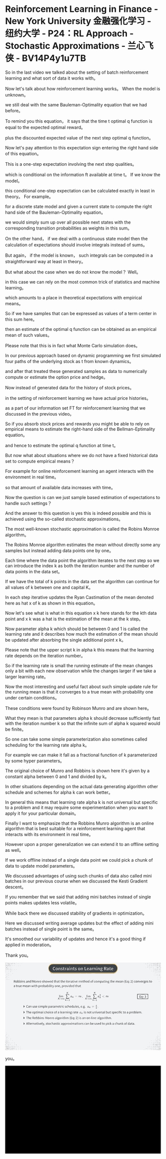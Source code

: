 # Reinforcement Learning in Finance - New York University 金融强化学习 - 纽约大学 - P24：RL Approach - Stochastic Approximations - 兰心飞侠 - BV14P4y1u7TB

 So in the last video we talked about the setting of batch reinforcement learning and what sort of data it works with。

 Now let's talk about how reinforcement learning works。 When the model is unknown。

 we still deal with the same Bauleman-Optimality equation that we had before。

 To remind you this equation， it says that the time t optimal q function is equal to the expected optimal reward。

 plus the discounted expected value of the next step optimal q function。

 Now let's pay attention to this expectation sign entering the right hand side of this equation。

 This is a one-step expectation involving the next step qualities。

 which is conditional on the information ft available at time t。 If we know the model。

 this conditional one-step expectation can be calculated exactly in least in theory。 For example。

 for a discrete state model and given a current state to compute the right hand side of the Bauleman-Optimality equation。

 we would simply sum up over all possible next states with the corresponding transition probabilities as weights in this sum。

 On the other hand， if we deal with a continuous state model then the calculation of expectations should involve integrals instead of sums。

 But again， if the model is known， such integrals can be computed in a straightforward way at least in theory。

 But what about the case when we do not know the model？ Well。

 in this case we can rely on the most common trick of statistics and machine learning。

 which amounts to a place in theoretical expectations with empirical means。

 So if we have samples that can be expressed as values of a term center in this sum here。

 then an estimate of the optimal q function can be obtained as an empirical mean of such values。

 Please note that this is in fact what Monte Carlo simulation does。

 In our previous approach based on dynamic programming we first simulated four paths of the underlying stock as t from known dynamics。

 and after that treated these generated samples as data to numerically compute or estimate the option price and hedge。

 Now instead of generated data for the history of stock prices。

 in the setting of reinforcement learning we have actual price histories。

 as a part of our information set FT for reinforcement learning that we discussed in the previous video。

 So if you absorb stock prices and rewards you might be able to rely on empirical means to estimate the right-hand side of the Bellman-Eptimality equation。

 and hence to estimate the optimal q function at time t。

 But now what about situations where we do not have a fixed historical data set to compute empirical means？

 For example for online reinforcement learning an agent interacts with the environment in real time。

 so that amount of available data increases with time。

 Now the question is can we just sample based estimation of expectations to handle such settings？

 And the answer to this question is yes this is indeed possible and this is achieved using the so-called stochastic approximations。

 The most well-known stochastic approximation is called the Robins Monroe algorithm。

 The Robins Monroe algorithm estimates the mean without directly some any samples but instead adding data points one by one。

 Each time where the data point the algorithm iterates to the next step so we can introduce the index k as both the iteration number and the number of data points in the data set。

 If we have the total of k points in the data set the algorithm can continue for all values of k between one and capital K。

 In each step iterative updates the Ryan Castimation of the mean denoted here as hat x of k as shown in this equation。

 Now let's see what is what in this equation x k here stands for the kth data point and x k was a hat is the estimation of the mean at the k step。

 Now parameter alpha k which should be between 0 and 1 is called the learning rate and it describes how much the estimation of the mean should be updated after absorbing the single additional point x k。

 Please note that the upper script k in alpha k this means that the learning rate depends on the iteration number。

 So if the learning rate is small the running estimate of the mean changes only a bit with each new observation while the changes larger if we take a larger learning rate。

 Now the most interesting and useful fact about such simple update rule for the running mean is that it converges to a true mean with probability one under certain conditions。

 These conditions were found by Robinson Munro and are shown here。

 What they mean is that parameters alpha k should decrease sufficiently fast with the iteration number k so that the infinite sum of alpha k squared would be finite。

 So one can take some simple parameterization also sometimes called scheduling for the learning rate alpha k。

 For example we can make it fall as a fractional function of k parameterized by some hyper parameters。

 The original choice of Munro and Robbins is shown here it's given by a constant alpha between 0 and 1 and divided by k。

 In other situations depending on the actual data generating algorithm other schedule and schemes for alpha k can work better。

 In general this means that learning rate alpha k is not universal but specific to a problem and it may require some experimentation when you want to apply it for your particular domain。

 Finally I want to emphasize that the Robbins Munro algorithm is an online algorithm that is best suitable for a reinforcement learning agent that interacts with its environment in real time。

 However upon a proper generalization we can extend it to an offline setting as well。

 If we work offline instead of a single data point we could pick a chunk of data to update model parameters。

 We discussed advantages of using such chunks of data also called mini batches in our previous course when we discussed the Kesti Gradient descent。

 If you remember that we said that adding mini batches instead of single points makes updates less volatile。

 While back there we discussed stability of gradients in optimization。

 Here we discussed writing average updates but the effect of adding mini batches instead of single point is the same。

 It's smoothed our variability of updates and hence it's a good thing if applied in moderation。

 Thank you。

![](img/b49b798200fc1ccc2e3e38b95f1749dc_1.png)

 you。

![](img/b49b798200fc1ccc2e3e38b95f1749dc_3.png)
